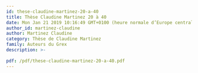 ```yaml
---
id: these-claudine-martinez-20-a-40
title: Thèse Claudine Martinez 20 à 40
date: Mon Jan 21 2019 10:16:49 GMT+0100 (heure normale d’Europe centrale)
author_id: martinez-claudine
author: Martinez Claudine
category: Thèse de Claudine Martinez
family: Auteurs du Grex
description: >-
 
pdf: /pdf/these-claudine-martinez-20-a-40.pdf
---
```

